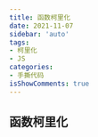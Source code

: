 ```yaml
---
title: 函数柯里化
date: 2021-11-07
sidebar: 'auto'
tags:
- 柯里化
- JS
categories:
- 手撕代码
isShowComments: true
---
```


## 函数柯里化